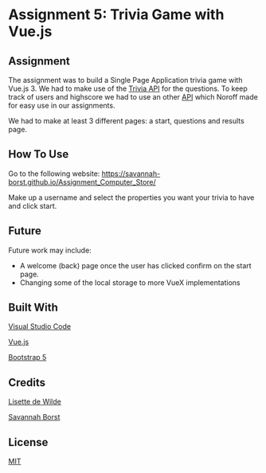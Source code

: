 # Assignment 5: Trivia Game with Vue.js
## Assignment
The assignment was to build a Single Page Application trivia game with Vue.js 3. We had to make use of the [Trivia API](https://opentdb.com/api_config.php) for the questions.
To keep track of users and highscore we had to use an other [API](https://github.com/dewald-els/noroff-assignment-api) which Noroff made for easy use in our assignments.

We had to make at least 3 different pages: a start, questions and results page.
## How To Use
Go to the following website: https://savannah-borst.github.io/Assignment_Computer_Store/

Make up a username and select the properties you want your trivia to have and click start.

## Future
Future work may include:
- A welcome (back) page once the user has clicked confirm on the start page.
- Changing some of the local storage to more VueX implementations

## Built With
[Visual Studio Code](https://code.visualstudio.com/)

[Vue.js](https://vuejs.org/)

[Bootstrap 5](https://getbootstrap.com/)

## Credits
[Lisette de Wilde](https://github.com/LisettedeWilde)

[Savannah Borst](https://github.com/savannah-borst)

## License
[MIT](https://choosealicense.com/licenses/mit/)
